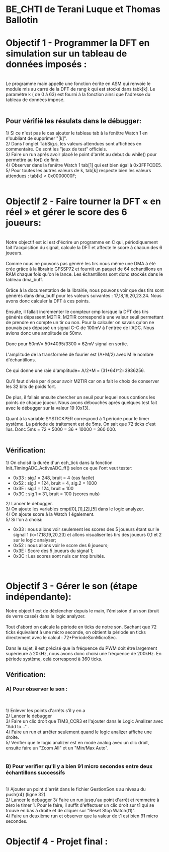 # BE_CHTI de Terani Luque et Thomas Ballotin

<h1>Objectif 1 - Programmer la DFT en simulation sur un tableau de données imposés : <br></h1>
<br>
Le programme main appelle une fonction écrite en ASM qui renvoie le module mis au carré de la DFT de rang k qui est stocké dans tabk[k]. Le paramètre k ( de 0 à 63) est fourni à la fonction ainsi que l'adresse du tableau de données imposé.<br>
<br>
<h2>Pour vérifié les résulats dans le débugger:<br></h2>
1/ Si ce n'est pas le cas ajouter le tableau tab à la fenêtre Watch 1 en n'oubliant de supprimer "[k]". <br>
2/ Dans l'onglet TabSig.s, les valeurs attendues sont affichées en commentaire. Ce sont les "jeux de test" officiels.<br> 
3/ Faire un run aprés avoir placé le point d'arrêt au debut du while() pour permettre au for() de finir. <br>
4/ Observer dans la fenêtre Watch 1 tab[1] qui est bien égal à 0x3FFFCDE5. <br>
5/ Pour toutes les autres valeurs de k, tab[k] respecte bien les valeurs attendues : tab[k] < 0x0000000F;<br>
<br>
<h1>Objectif 2 -  Faire tourner la DFT « en réel » et gérer le score des 6 joueurs:<br></h1>
<br>
Notre objectif est ici est d'écrire un programme en C qui, périodiquement fait l'acquisition du signal, calcule la DFT et affecte le score à chacun des 6 joueurs.<br>
<br>
Comme nous ne pouvons pas généré les tirs nous même une DMA à été crée grâce à la librairie GFSSP72 et fournit un paquet de 64 echantillons en RAM chaque fois qu'on le lance. Les échantillons sont donc stockés dans le tableau dma_buff.<br>
<br>
Grâce à la documentation de la librairie, nous pouvons voir que des tirs sont générés dans dma_buff pour les valeurs suivantes : 17,18,19,20,23,24. Nous avons donc calculer la DFT à ces points.<br>
<br>
Ensuite, il fallait incrèmenter le compteur cmp lorsque la DFT des tirs générés dépassent M2TIR. M2TIR correspond à une valeur seuil permettant de prendre en compte un tir ou non. Pour la calculer on savais qu'on ne pouvais pas dépassé un signal C-C de 100mV à l'entrée de l'ADC. Nous avions donc une amplitude de 50mv.<br>
<br>
Donc pour 50mV= 50*4095/3300 = 62mV signal en sortie.<br>
<br>
L'amplitude de la transformée de fourier est (A*M/2) avec M le nombre d'échantillons.<br>
<br>
Ce qui donne une raie d'amplitude= A/2*M = (31*64)^2=3936256.<br>
<br>
Qu'il faut divisé par 4 pour avoir M2TIR car on a fait le choix de conserver les 32 bits de poids fort.<br>
<br>
De plus, il fallais ensuite chercher un seuil pour lequel nous contions les points de chaque joueur. Nous avons débouchés aprés quelques test fait avec le débugger sur la valeur 19 (0x13).<br>
<br>
Quant à la variable SYSTICKPER correspond à 1 période pour le timer système. La période de traitement est de 5ms. On sait que 72 ticks c'est 1us. Donc 5ms = 72 * 5000 = 36 * 10000 = 360 000.<br>
<br>
<h2>Vérification:<br></h2>
1/ On choisit la durée d'un ech_tick dans la fonction Init_TimingADC_ActiveADC_ff() selon ce que l'ont veut tester:
<ul>
  <li>0x33 : sig.1 = 248, bruit = 4 (cas facile)</li>
  <li>0x52 : sig.1 = 124, bruit = 4, sig.2 = 1000</li>
  <li>0x3E : sig.1 = 124, bruit = 100</li>
  <li>0x3C : sig.1 =  31, bruit = 100 (scores nuls)</li>
 </ul>
2/ Lancer le debugger.<br>
3/ On ajoute les variables cmpt[0],[1],[2],[5] dans le logic analyzer.<br>
4/ On ajoute score à la Watch 1 également.<br>
5/ Si l'on à choisi: 
<ul>
  <li>0x33 : nous allons voir seulement les scores des 5 joueurs étant sur le signal 1 (k=17,18,19,20,23) et allons visualiser les tirs des joueurs 0,1 et 2 sur le logic analyser; </li>
  <li>0x52 : nous allons voir le score des 6 joueurs;</li>
  <li>0x3E : Score des 5 joueurs du signal 1;</li>
  <li>0x3C : Les scores sont nuls car trop bruités.</li>
 </ul><br>
 
<h1>Objectif 3 - Gérer le son (étape indépendante):<br></h1>
Notre objectif est de déclencher depuis le main, l'émission d'un son (bruit de verre cassé) dans le logic analyzer. <br>
<br>
Tout d'abord on calcule la période en ticks de notre son. Sachant que 72 ticks équivalent à une micro seconde, on obtient la période en ticks directement avec le calcul : 72*PeriodeSonMicroSec. <br>
<br>
Dans le sujet, il est précisé que la fréquence du PWM doit être largement supérieure à 20kHz, nous avons donc choisi une fréquence de 200kHz. En période système, celà correspond à 360 ticks. <br>

<h2>Vérification:<br></h2>
<h3>A) Pour observer le son :</h3> <br> <br>
1/ Enlever les points d'arrêts s'il y en a <br> 
2/ Lancer le debugger <br>
3/ Faire un clic droit que TIM3_CCR3 et l'ajouter dans le Logic Analizer avec "Add to..." .<br>
4/ Faire un run et arrêter seulement quand le logic analizer affiche une droite.<br>
5/ Verifier que le logic analizer est en mode analog avec un clic droit, ensuite faire un "Zoom All" et un "Min/Max Auto". <br><br>

<h3>B) Pour verifier qu'il y a bien 91 micro secondes entre deux échantillons successifs</h3><br>
1/ Ajouter un point d'arrêt dans le fichier GestionSon.s au niveau du push{r4} (ligne 32). <br>
2/ Lancer le debugger
3/ Faire un run jusqu'au point d'arrêt et remmetre à zéro le timer 1. Pour le faire, il suffit d'effectuer un clic droit sur t1 qui se trouve en bas à droite et de cliquer sur "Reset Stop Watch(t1)". <br>
4/ Faire un deuxième run et observer que la valeur de t1 est bien 91 micro secondes. <br>


<h1>Objectif 4 - Projet final :<br></h1>


